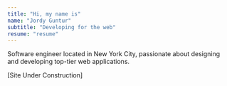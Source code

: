 ```yaml
---
title: "Hi, my name is"
name: "Jordy Guntur"
subtitle: "Developing for the web"
resume: "resume"
---
```


Software engineer located in New York City, passionate about designing and developing top-tier web applications.

[Site Under Construction]
